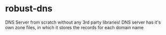 # robust-dns
DNS Server from scratch without any 3rd party libraries! 
DNS server has it's own zone files, in which it stores the records for each domain name
